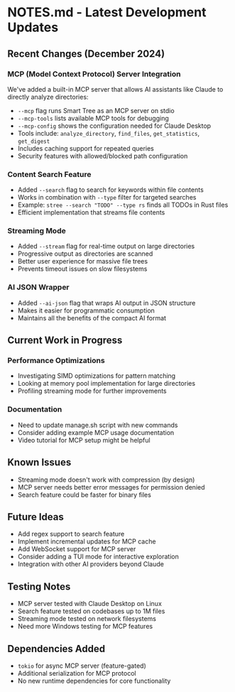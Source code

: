# NOTES.md - Latest Development Updates

## Recent Changes (December 2024)

### MCP (Model Context Protocol) Server Integration
We've added a built-in MCP server that allows AI assistants like Claude to directly analyze directories:
- `--mcp` flag runs Smart Tree as an MCP server on stdio
- `--mcp-tools` lists available MCP tools for debugging
- `--mcp-config` shows the configuration needed for Claude Desktop
- Tools include: `analyze_directory`, `find_files`, `get_statistics`, `get_digest`
- Includes caching support for repeated queries
- Security features with allowed/blocked path configuration

### Content Search Feature
- Added `--search` flag to search for keywords within file contents
- Works in combination with `--type` filter for targeted searches
- Example: `stree --search "TODO" --type rs` finds all TODOs in Rust files
- Efficient implementation that streams file contents

### Streaming Mode
- Added `--stream` flag for real-time output on large directories
- Progressive output as directories are scanned
- Better user experience for massive file trees
- Prevents timeout issues on slow filesystems

### AI JSON Wrapper
- Added `--ai-json` flag that wraps AI output in JSON structure
- Makes it easier for programmatic consumption
- Maintains all the benefits of the compact AI format

## Current Work in Progress

### Performance Optimizations
- Investigating SIMD optimizations for pattern matching
- Looking at memory pool implementation for large directories
- Profiling streaming mode for further improvements

### Documentation
- Need to update manage.sh script with new commands
- Consider adding example MCP usage documentation
- Video tutorial for MCP setup might be helpful

## Known Issues
- Streaming mode doesn't work with compression (by design)
- MCP server needs better error messages for permission denied
- Search feature could be faster for binary files

## Future Ideas
- Add regex support to search feature
- Implement incremental updates for MCP cache
- Add WebSocket support for MCP server
- Consider adding a TUI mode for interactive exploration
- Integration with other AI providers beyond Claude

## Testing Notes
- MCP server tested with Claude Desktop on Linux
- Search feature tested on codebases up to 1M files
- Streaming mode tested on network filesystems
- Need more Windows testing for MCP features

## Dependencies Added
- `tokio` for async MCP server (feature-gated)
- Additional serialization for MCP protocol
- No new runtime dependencies for core functionality